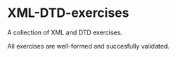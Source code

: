 # XML-DTD-exercises
A collection of XML and DTD exercises.

All exercises are well-formed and succesfully validated.
